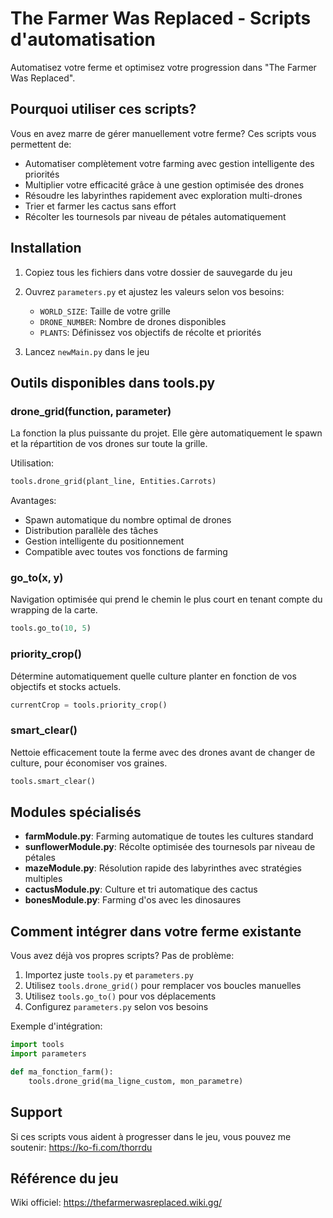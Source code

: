 # The Farmer Was Replaced - Scripts d'automatisation

Automatisez votre ferme et optimisez votre progression dans "The Farmer Was Replaced".

## Pourquoi utiliser ces scripts?

Vous en avez marre de gérer manuellement votre ferme? Ces scripts vous permettent de:

- Automatiser complètement votre farming avec gestion intelligente des priorités
- Multiplier votre efficacité grâce à une gestion optimisée des drones
- Résoudre les labyrinthes rapidement avec exploration multi-drones
- Trier et farmer les cactus sans effort
- Récolter les tournesols par niveau de pétales automatiquement

## Installation

1. Copiez tous les fichiers dans votre dossier de sauvegarde du jeu
2. Ouvrez `parameters.py` et ajustez les valeurs selon vos besoins:
   - `WORLD_SIZE`: Taille de votre grille
   - `DRONE_NUMBER`: Nombre de drones disponibles
   - `PLANTS`: Définissez vos objectifs de récolte et priorités

3. Lancez `newMain.py` dans le jeu

## Outils disponibles dans tools.py

### drone_grid(function, parameter)

La fonction la plus puissante du projet. Elle gère automatiquement le spawn et la répartition de vos drones sur toute la grille.

Utilisation:
```python
tools.drone_grid(plant_line, Entities.Carrots)
```

Avantages:
- Spawn automatique du nombre optimal de drones
- Distribution parallèle des tâches
- Gestion intelligente du positionnement
- Compatible avec toutes vos fonctions de farming

### go_to(x, y)

Navigation optimisée qui prend le chemin le plus court en tenant compte du wrapping de la carte.

```python
tools.go_to(10, 5)
```

### priority_crop()

Détermine automatiquement quelle culture planter en fonction de vos objectifs et stocks actuels.

```python
currentCrop = tools.priority_crop()
```

### smart_clear()

Nettoie efficacement toute la ferme avec des drones avant de changer de culture, pour économiser vos graines.

```python
tools.smart_clear()
```

## Modules spécialisés

- **farmModule.py**: Farming automatique de toutes les cultures standard
- **sunflowerModule.py**: Récolte optimisée des tournesols par niveau de pétales
- **mazeModule.py**: Résolution rapide des labyrinthes avec stratégies multiples
- **cactusModule.py**: Culture et tri automatique des cactus
- **bonesModule.py**: Farming d'os avec les dinosaures

## Comment intégrer dans votre ferme existante

Vous avez déjà vos propres scripts? Pas de problème:

1. Importez juste `tools.py` et `parameters.py`
2. Utilisez `tools.drone_grid()` pour remplacer vos boucles manuelles
3. Utilisez `tools.go_to()` pour vos déplacements
4. Configurez `parameters.py` selon vos besoins

Exemple d'intégration:
```python
import tools
import parameters

def ma_fonction_farm():
    tools.drone_grid(ma_ligne_custom, mon_parametre)
```

## Support

Si ces scripts vous aident à progresser dans le jeu, vous pouvez me soutenir:
https://ko-fi.com/thorrdu

## Référence du jeu

Wiki officiel: https://thefarmerwasreplaced.wiki.gg/

